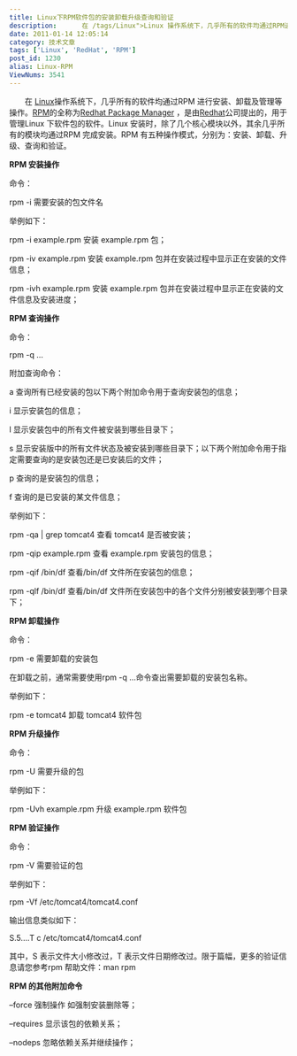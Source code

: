 ```yaml
---
title: Linux下RPM软件包的安装卸载升级查询和验证
description:   　　在 /tags/Linux">Linux 操作系统下，几乎所有的软件均通过RPM进行安装、卸载及管理等操作。/tags/LinuxRPM">RPM 的全称为/tags/RPM">RedhatPackageManager ，是由/tags/RedHat">Redhat 公司提出的，用于管理Linux下软件包的软件。Linux安装时，除了几个核心模块以外，其余几乎所有的模块均通过RPM完成安装。RPM有五种操作模式，分别为：安装、卸载、升级、查询和验证。……
date: 2011-01-14 12:05:14
category: 技术文章
tags: ['Linux', 'RedHat', 'RPM']
post_id: 1230
alias: Linux-RPM
ViewNums: 3541
---
```


　　在 [Linux](/tags/Linux)操作系统下，几乎所有的软件均通过RPM 进行安装、卸载及管理等操作。[RPM](/tags/LinuxRPM)的全称为[Redhat Package Manager](/tags/RPM) ，是由[Redhat](/tags/RedHat)公司提出的，用于管理Linux 下软件包的软件。Linux 安装时，除了几个核心模块以外，其余几乎所有的模块均通过RPM 完成安装。RPM 有五种操作模式，分别为：安装、卸载、升级、查询和验证。

**RPM 安装操作**

命令：

rpm -i 需要安装的包文件名

举例如下：

rpm -i example.rpm 安装 example.rpm 包；

rpm -iv example.rpm 安装 example.rpm 包并在安装过程中显示正在安装的文件信息；

rpm -ivh example.rpm 安装 example.rpm 包并在安装过程中显示正在安装的文件信息及安装进度；

**RPM 查询操作**

命令：

rpm -q …

附加查询命令：

a 查询所有已经安装的包以下两个附加命令用于查询安装包的信息；

i 显示安装包的信息；

l 显示安装包中的所有文件被安装到哪些目录下；

s 显示安装版中的所有文件状态及被安装到哪些目录下；以下两个附加命令用于指定需要查询的是安装包还是已安装后的文件；

p 查询的是安装包的信息；

f 查询的是已安装的某文件信息；

举例如下：

rpm -qa | grep tomcat4 查看 tomcat4 是否被安装；

rpm -qip example.rpm 查看 example.rpm 安装包的信息；

rpm -qif /bin/df 查看/bin/df 文件所在安装包的信息；

rpm -qlf /bin/df 查看/bin/df 文件所在安装包中的各个文件分别被安装到哪个目录下；

**RPM 卸载操作**

命令：

rpm -e 需要卸载的安装包

在卸载之前，通常需要使用rpm -q …命令查出需要卸载的安装包名称。

举例如下：

rpm -e tomcat4 卸载 tomcat4 软件包

**RPM 升级操作**

命令：

rpm -U 需要升级的包

举例如下：

rpm -Uvh example.rpm 升级 example.rpm 软件包

**RPM 验证操作**

命令：

rpm -V 需要验证的包

举例如下：

rpm -Vf /etc/tomcat4/tomcat4.conf

输出信息类似如下：

S.5….T c /etc/tomcat4/tomcat4.conf

其中，S 表示文件大小修改过，T 表示文件日期修改过。限于篇幅，更多的验证信息请您参考rpm 帮助文件：man rpm

**RPM 的其他附加命令**

–force 强制操作 如强制安装删除等；

–requires 显示该包的依赖关系；

–nodeps 忽略依赖关系并继续操作；

